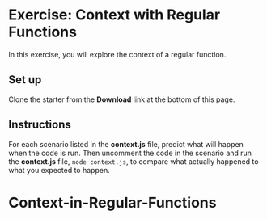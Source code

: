# Exercise: Context with Regular Functions

In this exercise, you will explore the context of a regular function.

## Set up

Clone the starter from the **Download** link at the bottom of this page.

## Instructions

For each scenario listed in the __context.js__ file, predict what will happen
when the code is run. Then uncomment the code in the scenario and run the
__context.js__ file, `node context.js`, to compare what actually happened to
what you expected to happen.
# Context-in-Regular-Functions
